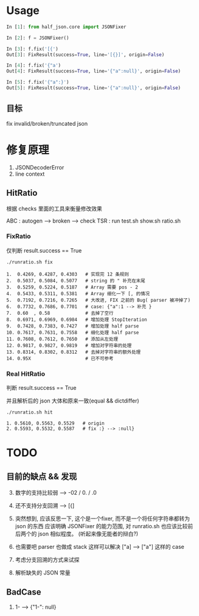 # Usage

```python
In [1]: from half_json.core import JSONFixer

In [2]: f = JSONFixer()

In [3]: f.fix('[{')
Out[3]: FixResult(success=True, line='[{}]', origin=False)

In [4]: f.fix('{"a')
Out[4]: FixResult(success=True, line='{"a":null}', origin=False)

In [5]: f.fix('{"a":}')
Out[5]: FixResult(success=True, line='{"a":null}', origin=False)
```

## 目标

fix invalid/broken/truncated json

# 修复原理

1. JSONDecoderError
2. line context

## HitRatio

根据 checks 里面的工具来衡量修改效果

ABC : autogen --> broken --> check
TSR : run test.sh show.sh ratio.sh

### FixRatio

仅判断 result.success == True

```bash
./runratio.sh fix
```
```
1.  0.4269, 0.4287, 0.4303   # 实现完 12 条规则
2.  0.5037, 0.5084, 0.5077   # string 的 " 补充在末尾
3.  0.5259, 0.5224, 0.5187   # Array 需要 pos - 2
4.  0.5433, 0.5311, 0.5381   # Array 细化一下 [, 的情况
5.  0.7192, 0.7216, 0.7265   # 大改进, FIX 之前的 Bug( parser 被冲掉了)
6.  0.7732, 0.7686, 0.7701   # case: {"a":1 --> 补充 }
7.  0.60  , 0.58             # 去掉了空行
8.  0.6971, 0.6969, 0.6984   # 增加处理 StopIteration
9.  0.7428, 0.7383, 0.7427   # 增加处理 half parse
10. 0.7617, 0.7631, 0.7558   # 细化处理 half parse
11. 0.7608, 0.7612, 0.7650   # 添加从左处理
12. 0.9817, 0.9827, 0.9819   # 增加对字符串的处理
13. 0.8314, 0.8302, 0.8312   # 去掉对字符串的额外处理
14. 0.95X                    # 已不可参考
```

### Real HitRatio

判断 result.success == True

并且解析后的 json 大体和原来一致(equal && dictdiffer)

```bash
./runratio.sh hit
```
```
1. 0.5610, 0.5563, 0.5529   # origin
2. 0.5593, 0.5532, 0.5587   # fix :} --> :null}
```

# TODO

## 目前的缺点 && 发现

3. 数字的支持比较弱 --> -02 / 0. / .0
4. 还不支持分支回溯 --> [{]
7. 突然想到, 应该反思一下, 这个是一个fixer, 而不是一个将任何字符串都转为 json 的东西
   应该明确 JSONFixer 的能力范围, 对 runratio.sh 也应该比较前后两个的 json 相似程度。
   (听起来像无能者的辩白?)
8. 也需要吧 parser 也做成 stack 这样可以解决 ["a] --> ["a"] 这样的 case

1. 考虑分支回溯的方式来试探
2. 解析缺失的 JSON 常量

## BadCase
1. 1- --> {"1-": null}
